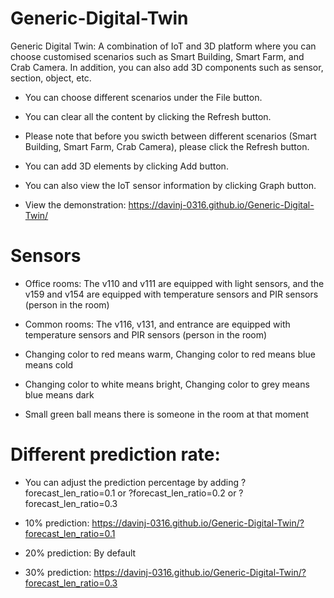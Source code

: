 # Generic-Digital-Twin
Generic Digital Twin: A combination of IoT and 3D platform where you can choose customised scenarios such as Smart Building, Smart Farm, and Crab Camera. In addition, you can also add 3D components such as sensor, section, object, etc.


- You can choose different scenarios under the File button.


- You can clear all the content by clicking the Refresh button.


- Please note that before you swicth between different scenarios (Smart Building, Smart Farm, Crab Camera), please click the Refresh button.


- You can add 3D elements by clicking Add button.


- You can also view the IoT sensor information by clicking Graph button.


- View the demonstration: https://davinj-0316.github.io/Generic-Digital-Twin/

# Sensors

- Office rooms: The v110 and v111 are equipped with light sensors, and the v159 and v154 are equipped with temperature sensors and PIR sensors (person in the room)

- Common rooms: The v116, v131, and entrance are equipped with temperature sensors and PIR sensors (person in the room)

- Changing color to red means warm, Changing color to red means blue means cold

- Changing color to white means bright, Changing color to grey means blue means dark

- Small green ball means there is someone in the room at that moment


# Different prediction rate:

- You can adjust the prediction percentage by adding ?forecast_len_ratio=0.1 or ?forecast_len_ratio=0.2 or ?forecast_len_ratio=0.3

- 10% prediction: https://davinj-0316.github.io/Generic-Digital-Twin/?forecast_len_ratio=0.1

- 20% prediction: By default

- 30% prediction: https://davinj-0316.github.io/Generic-Digital-Twin/?forecast_len_ratio=0.3


